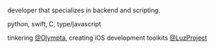 developer that specializes in backend and scripting.

python, swift, C, type/javascript

tinkering [@Olympta](https://github.com/Olympta), creating iOS development toolkits [@LuzProject](https://github.com/LuzProject)
